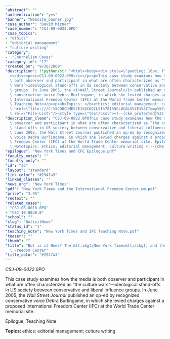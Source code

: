 ```yaml
---
"abstract": ""
"authentication": "yes"
"banner": "Website_banner.jpg"
"case_author": "David Mizner"
"case_number": "CSJ-09-0022.0PO"
"case_topics":
- "ethics"
- "editorial management"
- "culture writing"
"category": 
-  "Journalism Cases"
"category_id": "17"
"created_on": "9/30/2009"
"description": !!python/str "<html><body><div style=\"padding: 10px; float: right;\"\
  ></div><p><i>CSJ-09-0022.0PO</i></p><p>This case study examines how the media is\
  \ both observer and participant in what are often characterized as “the culture\
  \ wars”—ideological stand-offs in US society between conservative and liberal influence\
  \ groups. In June 2005, the <i>Wall Street Journal</i> published an op-ed by recognized\
  \ conservative voice Debra Burlingame, in which she levied charges against a proposed\
  \ International Freedom Center (IFC) at the World Trade Center memorial site. </p><p>Epilogue,\
  \ Teaching Note</p><p><b>Topics: </b>ethics; editorial management; culture writing</p><p> </p><link\
  \ href=\"file:///C:%5CDOCUME%7E1%5CKGILSI%7E1%5CLOCALS%7E1%5CTemp%5Cmsohtml1%5C01%5Cclip_filelist.xml\"\
  \ rel=\"File-List\"/><style type=\"text/css\"><!--{cke_protected}%3C!%2D%2D%7Bcke_protected%7D%253C!%252D%252D%257Bcke_protected%257D%25253C!%25252D%25252D%25257Bcke_protected%25257D%2525253C!%2525252D%2525252D%2525250A%25252520%2525252F*%25252520Font%25252520Definitions%25252520*%2525252F%2525250A%25252520%25252540font-face%2525250A%25252509%2525257B%2525250A%25252509panose-1%2525253A2%252525204%252525205%252525202%252525205%252525205%252525205%252525203%252525203%252525204%2525253B%2525257D%2525250A%25252540font-face%2525250A%25252509%2525257B%25252522Palatino%25252520Linotype%25252522%2525253B%2525250A%25252509panose-1%2525253A2%252525204%252525205%252525202%252525205%252525205%252525205%252525203%252525203%252525204%2525253B%2525257D%2525250A%25252520%2525252F*%25252520Style%25252520Definitions%25252520*%2525252F%2525250A%25252520p.MsoNormal%2525252C%25252520li.MsoNormal%2525252C%25252520div.MsoNormal%2525250A%25252509%2525257Bmso-style-parent%2525253A%25252522%25252522%2525253B%2525250A%25252509margin%2525253A0in%2525253B%2525250A%25252509margin-bottom%2525253A.0001pt%2525253B%2525250A%25252509font-size%2525253A12.0pt%2525253B%25252522Times%25252520New%25252520Roman%25252522%2525253B%2525250A%25252509mso-fareast-%25252522Times%25252520New%25252520Roman%25252522%2525253B%2525257D%2525250Ap.footerp1text%2525252C%25252520li.footerp1text%2525252C%25252520div.footerp1text%2525250A%25252509%2525257Bmso-style-name%2525253A%25252522footer%25252520p1%25252520text%25252522%2525253B%2525250A%25252509margin-top%2525253A6.0pt%2525253B%2525250A%25252509margin-right%2525253A5.0pt%2525253B%2525250A%25252509margin-bottom%2525253A0in%2525253B%2525250A%25252509margin-left%2525253A4.3pt%2525253B%2525250A%25252509margin-bottom%2525253A.0001pt%2525253B%2525250A%25252509text-align%2525253Ajustify%2525253B%2525250A%25252509line-height%2525253A12.0pt%2525253B%2525250A%25252509font-size%2525253A9.0pt%2525253B%25252522Palatino%25252520Linotype%25252522%2525253B%2525250A%25252509mso-fareast-%25252522Times%25252520New%25252520Roman%25252522%2525253B%2525250A%25252509mso-bidi-%25252522Times%25252520New%25252520Roman%25252522%2525253B%2525257D%2525250A%25252540page%25252520Section1%2525250A%25252509%2525257Bsize%2525253A8.5in%2525252011.0in%2525253B%2525250A%25252509margin%2525253A1.0in%252525201.25in%252525201.0in%252525201.25in%2525253B%2525257D%2525250Adiv.Section1%2525250A%25252509%2525257Bpage%2525253ASection1%2525253B%2525257D%2525250A%2525252D%2525252D%2525253E%25252D%25252D%25253E%252D%252D%253E%2D%2D%3E--></style></body></html>"
"description_clean": "CSJ-09-0022.0POThis case study examines how the media is both\
  \ observer and participant in what are often characterized as “the culture wars”—ideological\
  \ stand-offs in US society between conservative and liberal influence groups. In\
  \ June 2005, the Wall Street Journal published an op-ed by recognized conservative\
  \ voice Debra Burlingame, in which she levied charges against a proposed International\
  \ Freedom Center (IFC) at the World Trade Center memorial site. Epilogue, Teaching\
  \ NoteTopics: ethics; editorial management; culture writing <!--{cke_protected}%3C!%2D%2D%7Bcke_protected%7D%253C!%252D%252D%257Bcke_protected%257D%25253C!%25252D%25252D%25257Bcke_protected%25257D%2525253C!%2525252D%2525252D%2525250A%25252520%2525252F*%25252520Font%25252520Definitions%25252520*%2525252F%2525250A%25252520%25252540font-face%2525250A%25252509%2525257B%2525250A%25252509panose-1%2525253A2%252525204%252525205%252525202%252525205%252525205%252525205%252525203%252525203%252525204%2525253B%2525257D%2525250A%25252540font-face%2525250A%25252509%2525257B%25252522Palatino%25252520Linotype%25252522%2525253B%2525250A%25252509panose-1%2525253A2%252525204%252525205%252525202%252525205%252525205%252525205%252525203%252525203%252525204%2525253B%2525257D%2525250A%25252520%2525252F*%25252520Style%25252520Definitions%25252520*%2525252F%2525250A%25252520p.MsoNormal%2525252C%25252520li.MsoNormal%2525252C%25252520div.MsoNormal%2525250A%25252509%2525257Bmso-style-parent%2525253A%25252522%25252522%2525253B%2525250A%25252509margin%2525253A0in%2525253B%2525250A%25252509margin-bottom%2525253A.0001pt%2525253B%2525250A%25252509font-size%2525253A12.0pt%2525253B%25252522Times%25252520New%25252520Roman%25252522%2525253B%2525250A%25252509mso-fareast-%25252522Times%25252520New%25252520Roman%25252522%2525253B%2525257D%2525250Ap.footerp1text%2525252C%25252520li.footerp1text%2525252C%25252520div.footerp1text%2525250A%25252509%2525257Bmso-style-name%2525253A%25252522footer%25252520p1%25252520text%25252522%2525253B%2525250A%25252509margin-top%2525253A6.0pt%2525253B%2525250A%25252509margin-right%2525253A5.0pt%2525253B%2525250A%25252509margin-bottom%2525253A0in%2525253B%2525250A%25252509margin-left%2525253A4.3pt%2525253B%2525250A%25252509margin-bottom%2525253A.0001pt%2525253B%2525250A%25252509text-align%2525253Ajustify%2525253B%2525250A%25252509line-height%2525253A12.0pt%2525253B%2525250A%25252509font-size%2525253A9.0pt%2525253B%25252522Palatino%25252520Linotype%25252522%2525253B%2525250A%25252509mso-fareast-%25252522Times%25252520New%25252520Roman%25252522%2525253B%2525250A%25252509mso-bidi-%25252522Times%25252520New%25252520Roman%25252522%2525253B%2525257D%2525250A%25252540page%25252520Section1%2525250A%25252509%2525257Bsize%2525253A8.5in%2525252011.0in%2525253B%2525250A%25252509margin%2525253A1.0in%252525201.25in%252525201.0in%252525201.25in%2525253B%2525257D%2525250Adiv.Section1%2525250A%25252509%2525257Bpage%2525253ASection1%2525253B%2525257D%2525250A%2525252D%2525252D%2525253E%25252D%25252D%25253E%252D%252D%253E%2D%2D%3E-->"
"epilogue": "New York Times and IFC Epilogue.pdf"
"faculty_notes": ""
"faculty_only": ""
"id": "36"
"layout": "standard"
"link_color": "#2947a3"
"linked_classes": ""
"news_org": "New York Times"
"pdf": "New York Times and the International Freedom Center_wm.pdf"
"price": "3.95"
"redtext": ""
"related_cases":
- "CSJ-08-0018.0PO"
- "CSJ-10-0030.0"
"school": ""
"slug": "ButisitNews"
"status_id": "1"
"teaching_note": "New York Times and IFC Teaching Note.pdf"
"teaser": ""
"thumb": ""
"title": "But is it News? The &lt;i&gt;New York Times&lt;/i&gt; and the International\
  \ Freedom Center"
"title_color": "#2947a3"
---
```

<html><body><div style="padding: 10px; float: right;"></div><p><i>CSJ-09-0022.0PO</i></p><p>This case study examines how the media is both observer and participant in what are often characterized as “the culture wars”—ideological stand-offs in US society between conservative and liberal influence groups. In June 2005, the <i>Wall Street Journal</i> published an op-ed by recognized conservative voice Debra Burlingame, in which she levied charges against a proposed International Freedom Center (IFC) at the World Trade Center memorial site. </p><p>Epilogue, Teaching Note</p><p><b>Topics: </b>ethics; editorial management; culture writing</p><p> </p><link href="file:///C:%5CDOCUME%7E1%5CKGILSI%7E1%5CLOCALS%7E1%5CTemp%5Cmsohtml1%5C01%5Cclip_filelist.xml" rel="File-List"/><style type="text/css"><!--{cke_protected}%3C!%2D%2D%7Bcke_protected%7D%253C!%252D%252D%257Bcke_protected%257D%25253C!%25252D%25252D%25257Bcke_protected%25257D%2525253C!%2525252D%2525252D%2525250A%25252520%2525252F*%25252520Font%25252520Definitions%25252520*%2525252F%2525250A%25252520%25252540font-face%2525250A%25252509%2525257B%2525250A%25252509panose-1%2525253A2%252525204%252525205%252525202%252525205%252525205%252525205%252525203%252525203%252525204%2525253B%2525257D%2525250A%25252540font-face%2525250A%25252509%2525257B%25252522Palatino%25252520Linotype%25252522%2525253B%2525250A%25252509panose-1%2525253A2%252525204%252525205%252525202%252525205%252525205%252525205%252525203%252525203%252525204%2525253B%2525257D%2525250A%25252520%2525252F*%25252520Style%25252520Definitions%25252520*%2525252F%2525250A%25252520p.MsoNormal%2525252C%25252520li.MsoNormal%2525252C%25252520div.MsoNormal%2525250A%25252509%2525257Bmso-style-parent%2525253A%25252522%25252522%2525253B%2525250A%25252509margin%2525253A0in%2525253B%2525250A%25252509margin-bottom%2525253A.0001pt%2525253B%2525250A%25252509font-size%2525253A12.0pt%2525253B%25252522Times%25252520New%25252520Roman%25252522%2525253B%2525250A%25252509mso-fareast-%25252522Times%25252520New%25252520Roman%25252522%2525253B%2525257D%2525250Ap.footerp1text%2525252C%25252520li.footerp1text%2525252C%25252520div.footerp1text%2525250A%25252509%2525257Bmso-style-name%2525253A%25252522footer%25252520p1%25252520text%25252522%2525253B%2525250A%25252509margin-top%2525253A6.0pt%2525253B%2525250A%25252509margin-right%2525253A5.0pt%2525253B%2525250A%25252509margin-bottom%2525253A0in%2525253B%2525250A%25252509margin-left%2525253A4.3pt%2525253B%2525250A%25252509margin-bottom%2525253A.0001pt%2525253B%2525250A%25252509text-align%2525253Ajustify%2525253B%2525250A%25252509line-height%2525253A12.0pt%2525253B%2525250A%25252509font-size%2525253A9.0pt%2525253B%25252522Palatino%25252520Linotype%25252522%2525253B%2525250A%25252509mso-fareast-%25252522Times%25252520New%25252520Roman%25252522%2525253B%2525250A%25252509mso-bidi-%25252522Times%25252520New%25252520Roman%25252522%2525253B%2525257D%2525250A%25252540page%25252520Section1%2525250A%25252509%2525257Bsize%2525253A8.5in%2525252011.0in%2525253B%2525250A%25252509margin%2525253A1.0in%252525201.25in%252525201.0in%252525201.25in%2525253B%2525257D%2525250Adiv.Section1%2525250A%25252509%2525257Bpage%2525253ASection1%2525253B%2525257D%2525250A%2525252D%2525252D%2525253E%25252D%25252D%25253E%252D%252D%253E%2D%2D%3E--></style></body></html>
